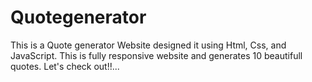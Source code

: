 # Quotegenerator
This is a Quote generator Website designed it using Html, Css, and JavaScript. This is fully responsive website and generates 10 beautifull quotes. Let's check out!!...

